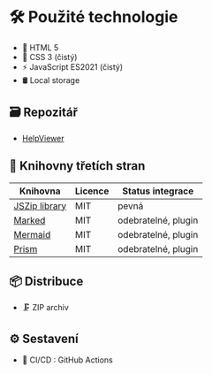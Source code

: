 # 🛠️ Použité technologie

- 📄 HTML 5
- 🎨 CSS 3 (čistý)
- ⚡ JavaScript ES2021 (čistý)
- 🛢️ Local storage

## 🗃️ Repozitář

- [HelpViewer][HVRepo]

## 🧩 Knihovny třetích stran

| Knihovna | Licence | Status integrace |
| --- | --- | --- |
| [JSZip library][JSZIP] | MIT | pevná |
| [Marked][Marked] | MIT | odebratelné, plugin |
| [Mermaid][Mermaid] | MIT | odebratelné, plugin |
| [Prism][Prism] | MIT | odebratelné, plugin |

## 📦 Distribuce

- 🗜️ ZIP archiv

## ⚙️ Sestavení

- 🤖 CI/CD : GitHub Actions

[JSZIP]: http://jszip.org/ "JSZip - práce se ZIP soubory"
[Marked]: https://marked.js.org/ "Marked - vypisování a formátování md souborů do HTML formátu"
[Mermaid]: https://mermaid.js.org/ "Mermaid - vykresluje grafy a schémata podle speciálních textových definic"
[Prism]: https://prismjs.com/ "Prism - zvýraznění syntaxe výpisů kódu"
[HVRepo]: https://github.com/HelpViewer/HelpViewer "HelpViewer"
